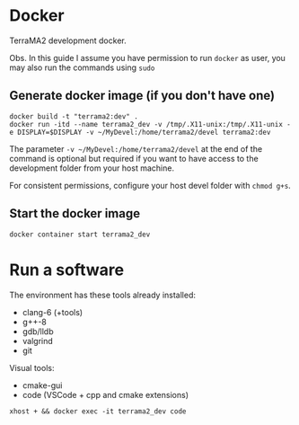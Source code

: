 # Docker
TerraMA2 development docker.

Obs. In this guide I assume you have permission to run `docker` as user, you may also run the commands using `sudo`

## Generate docker image (if you don't have one)

```
docker build -t "terrama2:dev" .
docker run -itd --name terrama2_dev -v /tmp/.X11-unix:/tmp/.X11-unix -e DISPLAY=$DISPLAY -v ~/MyDevel:/home/terrama2/devel terrama2:dev
```

The parameter `-v ~/MyDevel:/home/terrama2/devel` at the end of the command is optional but required if you want to have access to the development folder from your host machine.

For consistent permissions, configure your host devel folder with `chmod g+s`.

## Start the docker image

```
docker container start terrama2_dev
```

# Run a software

The environment has these tools already installed:
  - clang-6 (+tools)
  - g++-8
  - gdb/lldb
  - valgrind
  - git

Visual tools:
  - cmake-gui
  - code (VSCode + cpp and cmake extensions)

```
xhost + && docker exec -it terrama2_dev code
```

